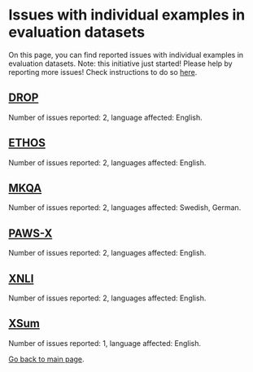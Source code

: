 # Issues with individual examples in evaluation datasets

On this page, you can find reported issues with individual examples in evaluation datasets.
Note: this initiative just started!
Please help by reporting more issues!
Check instructions to do so [here](https://github.com/dieuwkehupkes/that_is_good_data#reporting-issues-with-individual-examples-in-evaluation-datasets).

## [DROP](reported_issues/DROP.csv)

Number of issues reported: 2, language affected: English.

## [ETHOS](reported_issues/ETHOS.csv)

Number of issues reported: 2, languages affected: English.

## [MKQA](reported_issues/MKQA.csv)

Number of issues reported: 2, languages affected: Swedish, German.

## [PAWS-X](reported_issues/PAWS-X.csv)

Number of issues reported: 2, languages affected: English.

## [XNLI](reported_issues/XNLI.csv)

Number of issues reported: 2, languages affected: English.

## [XSum](reported_issues/XSum.csv)

Number of issues reported: 1, language affected: English.

[Go back to main page](https://github.com/dieuwkehupkes/that_is_good_data).
